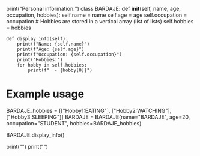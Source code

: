 print("Personal information:")
class BARDAJE:
    def __init__(self, name, age, occupation, hobbies):
        self.name = name
        self.age = age
        self.occupation = occupation
        # Hobbies are stored in a vertical array (list of lists)
        self.hobbies = hobbies

    def display_info(self):
        print(f"Name: {self.name}")
        print(f"Age: {self.age}")
        print(f"Occupation: {self.occupation}")
        print("Hobbies:")
        for hobby in self.hobbies:
            print(f"  - {hobby[0]}")

# Example usage
BARDAJE_hobbies = [["Hobby1:EATING"], ["Hobby2:WATCHING"], ["Hobby3:SLEEPING"]]
BARDAJE = BARDAJE(name="BARDAJE", age=20, occupation="STUDENT", hobbies=BARDAJE_hobbies)

BARDAJE.display_info()

print("")
print("")
